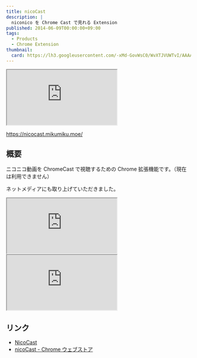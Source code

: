 ```yaml
---
title: nicoCast
description: |
  niconico を Chrome Cast で見れる Extension
published: 2014-06-09T00:00:00+09:00
tags:
  - Products
  - Chrome Extension
thumbnail:
  card: https://lh3.googleusercontent.com/-xMd-GovWsC0/WvXTJVUWTvI/AAAAAAAAAGE/kGvSf17xPfkXdy2kdnh55uLH7YG4oSpzgCE0YBhgL/
---
```


<iframe data-style="wide" src="https://embed.nicovideo.jp/watch/sm23696042"></iframe>

https://nicocast.mikumiku.moe/

## 概要

ニコニコ動画を ChromeCast で視聴するための Chrome 拡張機能です。（現在は利用できません）

ネットメディアにも取り上げていただきました。

<iframe data-aspect="none" height="150" src="https://hatenablog.com/embed?url=http://getnews.jp/archives/596236"></iframe>

<iframe data-aspect="none" height="150" src="https://hatenablog.com/embed?url=https://weekly.ascii.jp/elem/000/000/229/229749/"></iframe>

## リンク

- [NicoCast](https://nicocast.mikumiku.moe/)
- [nicoCast - Chrome ウェブストア](https://chrome.google.com/webstore/detail/nicocast/eenipglaffhnoinogndbmbdkmdlcedal?hl=ja)
